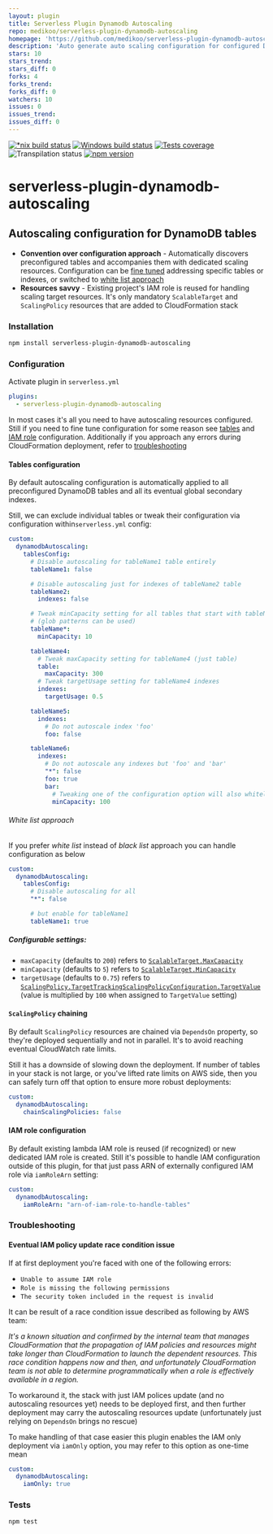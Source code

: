 ```yaml
---
layout: plugin
title: Serverless Plugin Dynamodb Autoscaling
repo: medikoo/serverless-plugin-dynamodb-autoscaling
homepage: 'https://github.com/medikoo/serverless-plugin-dynamodb-autoscaling'
description: 'Auto generate auto scaling configuration for configured DynamoDB tables'
stars: 10
stars_trend: 
stars_diff: 0
forks: 4
forks_trend: 
forks_diff: 0
watchers: 10
issues: 0
issues_trend: 
issues_diff: 0
---
```



[![*nix build status][nix-build-image]][nix-build-url]
[![Windows build status][win-build-image]][win-build-url]
[![Tests coverage][cov-image]][cov-url]
![Transpilation status][transpilation-image]
[![npm version][npm-image]][npm-url]

# serverless-plugin-dynamodb-autoscaling

## Autoscaling configuration for DynamoDB tables

- **Convention over configuration approach** - Automatically discovers preconfigured tables and accompanies them with dedicated scaling resources. Configuration can be [fine tuned](#tables-configuration) addressing specific tables or indexes, or switched to [white list approach](#white-list-approach)
- **Resources savvy** - Existing project's IAM role is reused for handling scaling target resources. It's only mandatory `ScalableTarget` and `ScalingPolicy` resources that are added to CloudFormation stack

### Installation

```bash
npm install serverless-plugin-dynamodb-autoscaling
```

### Configuration

Activate plugin in `serverless.yml`

```yaml
plugins:
  - serverless-plugin-dynamodb-autoscaling
```

In most cases it's all you need to have autoscaling resources configured.
Still if you need to fine tune configuration for some reason see [tables](#tables-configuration) and [IAM role](#iam-role-configuration) configuration. Additionally if you approach any errors during CloudFormation deployment, refer to [troubleshooting](#troubleshooting)

#### Tables configuration

By default autoscaling configuration is automatically applied to all preconfigured DynamoDB tables and all its eventual global secondary indexes.

Still, we can exclude individual tables or tweak their configuration via configuration within`serverless.yml` config:

```yaml
custom:
  dynamodbAutoscaling:
    tablesConfig:
      # Disable autoscaling for tableName1 table entirely
      tableName1: false

      # Disable autoscaling just for indexes of tableName2 table
      tableName2:
        indexes: false

      # Tweak minCapacity setting for all tables that start with tableName
      # (glob patterns can be used)
      tableName*:
        minCapacity: 10

      tableName4:
        # Tweak maxCapacity setting for tableName4 (just table)
        table:
          maxCapacity: 300
        # Tweak targetUsage setting for tableName4 indexes
        indexes:
          targetUsage: 0.5

      tableName5:
        indexes:
          # Do not autoscale index 'foo'
          foo: false

      tableName6:
        indexes:
          # Do not autoscale any indexes but 'foo' and 'bar'
          "*": false
          foo: true
          bar:
            # Tweaking one of the configuration option will also whitelist the index
            minCapacity: 100
```

###### White list approach

If you prefer _white list_ instead of _black list_ approach you can handle configuration as below

```yaml
custom:
  dynamodbAutoscaling:
    tablesConfig:
      # Disable autoscaling for all
      "*": false

      # but enable for tableName1
      tableName1: true
```

##### Configurable settings:

- `maxCapacity` (defaults to `200`) refers to [`ScalableTarget.MaxCapacity`](http://docs.aws.amazon.com/ApplicationAutoScaling/latest/APIReference/API_RegisterScalableTarget.html#API_RegisterScalableTarget_RequestSyntax)
- `minCapacity` (defaults to `5`) refers to [`ScalableTarget.MinCapacity`](http://docs.aws.amazon.com/ApplicationAutoScaling/latest/APIReference/API_RegisterScalableTarget.html#API_RegisterScalableTarget_RequestSyntax)
- `targetUsage` (defaults to `0.75`) refers to [`ScalingPolicy.TargetTrackingScalingPolicyConfiguration.TargetValue`](http://docs.aws.amazon.com/ApplicationAutoScaling/latest/APIReference/API_TargetTrackingScalingPolicyConfiguration.html) (value is multiplied by `100` when assigned to `TargetValue` setting)

#### `ScalingPolicy` chaining

By default `ScalingPolicy` resources are chained via `DependsOn` property, so they're deployed sequentially and not in parallel. It's to avoid reaching eventual CloudWatch rate limits.

Still it has a downside of slowing down the deployment. If number of tables in your stack is not large, or you've lifted rate limits on AWS side, then you can safely turn off that option to ensure more robust deployments:

```yaml
custom:
  dynamodbAutoscaling:
    chainScalingPolicies: false
```

#### IAM role configuration

By default existing lambda IAM role is reused (if recognized) or new dedicated IAM role is created.
Still it's possible to handle IAM configuration outside of this plugin, for that just pass ARN of externally configured IAM role via `iamRoleArn` setting:

```yaml
custom:
  dynamodbAutoscaling:
    iamRoleArn: "arn-of-iam-role-to-handle-tables"
```

### Troubleshooting

#### Eventual IAM policy update race condition issue

If at first deployment you're faced with one of the following errors:

- `Unable to assume IAM role`
- `Role is missing the following permissions`
- `The security token included in the request is invalid`

It can be result of a race condition issue described as following by AWS team:

_It's a known situation and confirmed by the internal team that manages CloudFormation that the propagation of IAM policies and resources might take longer than CloudFormation to launch the dependent resources. This race condition happens now and then, and unfortunately CloudFormation team is not able to determine programmatically when a role is effectively available in a region._

To workaround it, the stack with just IAM polices update (and no autoscaling resources yet) needs to be deployed first, and then further deployment may carry the autoscaling resources update (unfortunately just relying on `DependsOn` brings no rescue)

To make handling of that case easier this plugin enables the IAM only deployment via `iamOnly` option, you may refer to this option as one-time mean

```yaml
custom:
  dynamodbAutoscaling:
    iamOnly: true
```

### Tests

```bash
npm test
```

[nix-build-image]: https://semaphoreci.com/api/v1/medikoo-org/serverless-plugin-dynamodb-autoscaling/branches/master/shields_badge.svg
[nix-build-url]: https://semaphoreci.com/medikoo-org/serverless-plugin-dynamodb-autoscaling
[win-build-image]: https://ci.appveyor.com/api/projects/status/nn6s7mu5f9e14h6o?svg=true
[win-build-url]: https://ci.appveyor.com/project/medikoo/serverless-plugin-dynamodb-autoscaling
[cov-image]: https://img.shields.io/codecov/c/github/medikoo/serverless-plugin-dynamodb-autoscaling.svg
[cov-url]: https://codecov.io/gh/medikoo/serverless-plugin-dynamodb-autoscaling
[transpilation-image]: https://img.shields.io/badge/transpilation-free-brightgreen.svg
[npm-image]: https://img.shields.io/npm/v/serverless-plugin-dynamodb-autoscaling.svg
[npm-url]: https://www.npmjs.com/package/serverless-plugin-dynamodb-autoscaling
